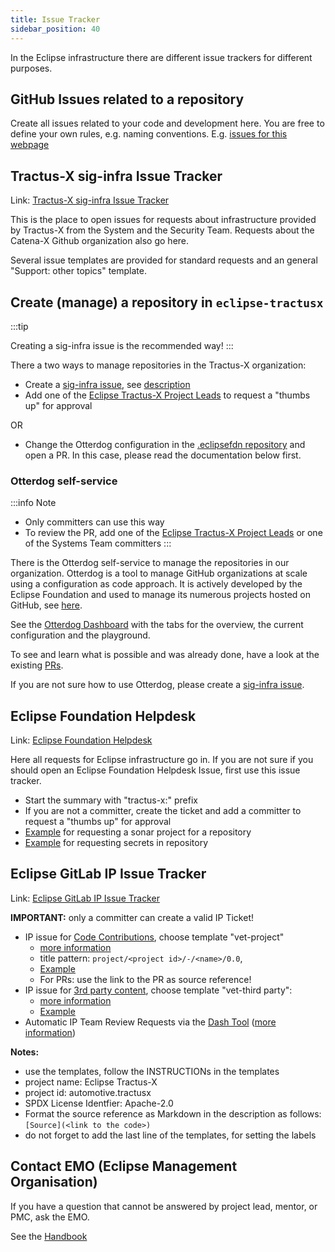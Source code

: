 ```yaml
---
title: Issue Tracker
sidebar_position: 40
---
```


In the Eclipse infrastructure there are different issue trackers for different purposes.

## GitHub Issues related to a repository

Create all issues related to your code and development here. You are free to define your own rules, e.g. naming conventions.
E.g. [issues for this webpage](https://github.com/eclipse-tractusx/eclipse-tractusx.github.io/issues)

## Tractus-X sig-infra Issue Tracker

Link: [Tractus-X sig-infra Issue Tracker](https://github.com/eclipse-tractusx/sig-infra/issues)

This is the place to open issues for requests about infrastructure provided by Tractus-X
from the System and the Security Team. Requests about the Catena-X Github organization also go here.

Several issue templates are provided for standard requests and an general "Support: other topics" template.

## Create (manage) a repository in `eclipse-tractusx`

:::tip

  Creating a sig-infra issue is the recommended way!
:::

There a two ways to manage repositories in the Tractus-X organization:

- Create a [sig-infra issue](https://github.com/eclipse-tractusx/sig-infra/issues), see [description](/docs/oss/issues#tractus-x-sig-infra-issue-tracker)
- Add one of the [Eclipse Tractus-X Project Leads](https://projects.eclipse.org/projects/automotive.tractusx/who) to request a "thumbs up" for approval

OR

- Change the Otterdog configuration in the [.eclipsefdn repository](https://github.com/eclipse-tractusx/.eclipsefdn) and open a PR. In this case, please read the documentation below first.

### Otterdog self-service

:::info Note

- Only committers can use this way
- To review the PR, add one of the [Eclipse Tractus-X Project Leads](https://projects.eclipse.org/projects/automotive.tractusx/who) or one of the Systems Team committers
:::

There is the Otterdog self-service to manage the repositories in our organization.
Otterdog is a tool to manage GitHub organizations at scale using a configuration as code approach. It is actively developed by the Eclipse Foundation and used to manage its numerous projects hosted on GitHub, see [here](https://github.com/eclipse-csi/otterdog).

See the [Otterdog Dashboard](https://eclipse-tractusx.github.io/.eclipsefdn/) with the tabs for the overview, the current configuration and the playground.

To see and learn what is possible and was already done, have a look at the existing [PRs](https://github.com/eclipse-tractusx/.eclipsefdn/pulls?q=is%3Apr).

If you are not sure how to use Otterdog, please create a [sig-infra issue](https://github.com/eclipse-tractusx/sig-infra/issues).

## Eclipse Foundation Helpdesk

Link: [Eclipse Foundation Helpdesk](https://gitlab.eclipse.org/eclipsefdn/helpdesk/-/issues/?search=tractus&sort=created_date&state=opened&first_page_size=100)

Here all requests for Eclipse infrastructure go in.
If you are not sure if you should open an Eclipse Foundation Helpdesk Issue, first use this issue tracker.

- Start the summary with "tractus-x:" prefix
- If you are not a committer, create the ticket and add a committer to request a "thumbs up" for approval
- [Example](https://gitlab.eclipse.org/eclipsefdn/helpdesk/-/issues/2843) for requesting a sonar project for a repository
- [Example](https://gitlab.eclipse.org/eclipsefdn/helpdesk/-/issues/2186) for requesting secrets in repository

## Eclipse GitLab IP Issue Tracker

Link: [Eclipse GitLab IP Issue Tracker](https://gitlab.eclipse.org/eclipsefdn/emo-team/iplab/-/issues/?search=automotive.tractusx&sort=created_date&state=opened&first_page_size=20)

**IMPORTANT:** only a committer can create a valid IP Ticket!

- IP issue for [Code Contributions](https://gitlab.eclipse.org/eclipsefdn/emo-team/iplab/-/issues/new), choose template "vet-project"
  - [more information](/docs/release/trg-7/trg-7-03)
  - title pattern: `project/<project id>/-/<name>/0.0`,
  - [Example](https://gitlab.eclipse.org/eclipsefdn/emo-team/iplab/-/issues/8097)
  - For PRs: use the link to the PR as source reference!
- IP issue for [3rd party content](https://gitlab.eclipse.org/eclipsefdn/emo-team/iplab/-/issues/new), choose template "vet-third party":
  - [more information](/docs/release/trg-7/trg-7-04#checking-other-content-fonts-images-)
  - [Example](https://gitlab.eclipse.org/eclipsefdn/emo-team/iplab/-/issues/5875)
- Automatic IP Team Review Requests via the [Dash Tool](https://github.com/eclipse/dash-licenses) ([more information](/docs/release/trg-7/trg-7-04#checking-libraries-using-the-eclipse-dash-license-tool))

**Notes:**

- use the templates, follow the INSTRUCTIONs in the templates
- project name: Eclipse Tractus-X
- project id: automotive.tractusx
- SPDX License Identfier: Apache-2.0
- Format the source reference as Markdown in the description as follows: `[Source](<link to the code>)`
- do not forget to add the last line of the templates, for setting the labels

## Contact EMO (Eclipse Management Organisation)

If you have a question that cannot be answered by project lead, mentor, or PMC, ask the EMO.

See the [Handbook](https://www.eclipse.org/projects/handbook/#roles-emo)
